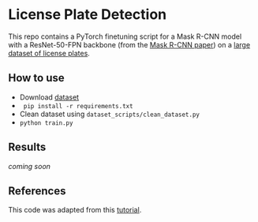 # License Plate Detection


This repo contains a PyTorch finetuning script for a Mask R-CNN model with a ResNet-50-FPN backbone (from the [Mask R-CNN paper](https://arxiv.org/abs/1703.06870)) on a [large dataset of license plates](https://www.kaggle.com/datasets/fareselmenshawii/large-license-plate-dataset/data).


## How to use
- Download [dataset](https://www.kaggle.com/datasets/fareselmenshawii/large-license-plate-dataset/data)
- ``` pip install -r requirements.txt```
- Clean dataset using ```dataset_scripts/clean_dataset.py ```
- ```python train.py```

## Results
_coming soon_


## References
This code was adapted from this [tutorial](https://pytorch.org/tutorials/intermediate/torchvision_tutorial.html).